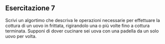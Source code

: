 ## Esercitazione 7
Scrivi un algortimo che descriva le operazioni necessarie per effettuare la cottura di un uovo in frittata, rigirandolo una o più volte fino a cottura terminata. Supponi di dover cucinare sei uova con una padella da un solo uovo per volta.
